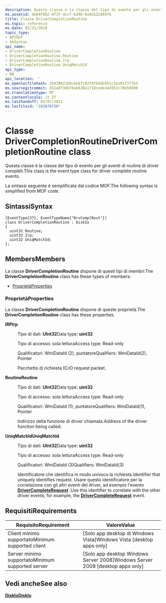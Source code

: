 ```yaml
---
description: Questa classe è la classe del tipo di evento per gli eventi di routine di driver completi. La sintassi seguente è semplificata dal codice MOF.
ms.assetid: deb4f0b2-d73f-4ccf-b39b-6e92b32489fb
title: Classe DriverCompletionRoutine
ms.topic: reference
ms.date: 05/31/2018
topic_type:
- APIRef
- kbSyntax
api_name:
- DriverCompletionRoutine
- DriverCompletionRoutine.Routine
- DriverCompletionRoutine.Irp
- DriverCompletionRoutine.UniqMatchId
api_type:
- NA
api_location: ''
ms.openlocfilehash: 2b43862169cbe8f192f8fb9db561c2e101f377b3
ms.sourcegitcommit: 831e8f3db78ab820e1710cede244553c70e50500
ms.translationtype: MT
ms.contentlocale: it-IT
ms.lasthandoff: 01/07/2021
ms.locfileid: "103878730"
---
```

# <a name="drivercompletionroutine-class"></a><span data-ttu-id="fc5bb-104">Classe DriverCompletionRoutine</span><span class="sxs-lookup"><span data-stu-id="fc5bb-104">DriverCompletionRoutine class</span></span>

<span data-ttu-id="fc5bb-105">Questa classe è la classe del tipo di evento per gli eventi di routine di driver completi.</span><span class="sxs-lookup"><span data-stu-id="fc5bb-105">This class is the event type class for driver complete routine events.</span></span>

<span data-ttu-id="fc5bb-106">La sintassi seguente è semplificata dal codice MOF.</span><span class="sxs-lookup"><span data-stu-id="fc5bb-106">The following syntax is simplified from MOF code.</span></span>

## <a name="syntax"></a><span data-ttu-id="fc5bb-107">Sintassi</span><span class="sxs-lookup"><span data-stu-id="fc5bb-107">Syntax</span></span>

``` syntax
[EventType{37}, EventTypeName{"DrvComplRout"}]
class DriverCompletionRoutine : DiskIo
{
  uint32 Routine;
  uint32 Irp;
  uint32 UniqMatchId;
};
```

## <a name="members"></a><span data-ttu-id="fc5bb-108">Members</span><span class="sxs-lookup"><span data-stu-id="fc5bb-108">Members</span></span>

<span data-ttu-id="fc5bb-109">La classe **DriverCompletionRoutine** dispone di questi tipi di membri:</span><span class="sxs-lookup"><span data-stu-id="fc5bb-109">The **DriverCompletionRoutine** class has these types of members:</span></span>

-   [<span data-ttu-id="fc5bb-110">Proprietà</span><span class="sxs-lookup"><span data-stu-id="fc5bb-110">Properties</span></span>](#properties)

### <a name="properties"></a><span data-ttu-id="fc5bb-111">Proprietà</span><span class="sxs-lookup"><span data-stu-id="fc5bb-111">Properties</span></span>

<span data-ttu-id="fc5bb-112">La classe **DriverCompletionRoutine** dispone di queste proprietà.</span><span class="sxs-lookup"><span data-stu-id="fc5bb-112">The **DriverCompletionRoutine** class has these properties.</span></span>

<dl> <dt>

<span data-ttu-id="fc5bb-113">**IRP**</span><span class="sxs-lookup"><span data-stu-id="fc5bb-113">**Irp**</span></span>
</dt> <dd> <dl> <dt>

<span data-ttu-id="fc5bb-114">Tipo di dati: **UInt32**</span><span class="sxs-lookup"><span data-stu-id="fc5bb-114">Data type: **uint32**</span></span>
</dt> <dt>

<span data-ttu-id="fc5bb-115">Tipo di accesso: sola lettura</span><span class="sxs-lookup"><span data-stu-id="fc5bb-115">Access type: Read-only</span></span>
</dt> <dt>

<span data-ttu-id="fc5bb-116">Qualificatori: WmiDataId (2), puntatore</span><span class="sxs-lookup"><span data-stu-id="fc5bb-116">Qualifiers: WmiDataId(2), Pointer</span></span>
</dt> </dl>

<span data-ttu-id="fc5bb-117">Pacchetto di richiesta IO.</span><span class="sxs-lookup"><span data-stu-id="fc5bb-117">IO request packet.</span></span>

</dd> <dt>

<span data-ttu-id="fc5bb-118">**Routine**</span><span class="sxs-lookup"><span data-stu-id="fc5bb-118">**Routine**</span></span>
</dt> <dd> <dl> <dt>

<span data-ttu-id="fc5bb-119">Tipo di dati: **UInt32**</span><span class="sxs-lookup"><span data-stu-id="fc5bb-119">Data type: **uint32**</span></span>
</dt> <dt>

<span data-ttu-id="fc5bb-120">Tipo di accesso: sola lettura</span><span class="sxs-lookup"><span data-stu-id="fc5bb-120">Access type: Read-only</span></span>
</dt> <dt>

<span data-ttu-id="fc5bb-121">Qualificatori: WmiDataId (1), puntatore</span><span class="sxs-lookup"><span data-stu-id="fc5bb-121">Qualifiers: WmiDataId(1), Pointer</span></span>
</dt> </dl>

<span data-ttu-id="fc5bb-122">Indirizzo della funzione di driver chiamata.</span><span class="sxs-lookup"><span data-stu-id="fc5bb-122">Address of the driver function being called.</span></span>

</dd> <dt>

<span data-ttu-id="fc5bb-123">**UniqMatchId**</span><span class="sxs-lookup"><span data-stu-id="fc5bb-123">**UniqMatchId**</span></span>
</dt> <dd> <dl> <dt>

<span data-ttu-id="fc5bb-124">Tipo di dati: **UInt32**</span><span class="sxs-lookup"><span data-stu-id="fc5bb-124">Data type: **uint32**</span></span>
</dt> <dt>

<span data-ttu-id="fc5bb-125">Tipo di accesso: sola lettura</span><span class="sxs-lookup"><span data-stu-id="fc5bb-125">Access type: Read-only</span></span>
</dt> <dt>

<span data-ttu-id="fc5bb-126">Qualificatori: WmiDataId (3)</span><span class="sxs-lookup"><span data-stu-id="fc5bb-126">Qualifiers: WmiDataId(3)</span></span>
</dt> </dl>

<span data-ttu-id="fc5bb-127">Identificatore che identifica in modo univoco la richiesta.</span><span class="sxs-lookup"><span data-stu-id="fc5bb-127">Identifier that uniquely identifies request.</span></span> <span data-ttu-id="fc5bb-128">Usare questo identificatore per la correlazione con gli altri eventi del driver, ad esempio l'evento [**DriverCompleteRequest**](drivercompleterequest.md) .</span><span class="sxs-lookup"><span data-stu-id="fc5bb-128">Use this identifier to correlate with the other driver events, for example, the [**DriverCompleteRequest**](drivercompleterequest.md) event.</span></span>

</dd> </dl>

## <a name="requirements"></a><span data-ttu-id="fc5bb-129">Requisiti</span><span class="sxs-lookup"><span data-stu-id="fc5bb-129">Requirements</span></span>



| <span data-ttu-id="fc5bb-130">Requisito</span><span class="sxs-lookup"><span data-stu-id="fc5bb-130">Requirement</span></span> | <span data-ttu-id="fc5bb-131">Valore</span><span class="sxs-lookup"><span data-stu-id="fc5bb-131">Value</span></span> |
|-------------------------------------|------------------------------------------------------|
| <span data-ttu-id="fc5bb-132">Client minimo supportato</span><span class="sxs-lookup"><span data-stu-id="fc5bb-132">Minimum supported client</span></span><br/> | <span data-ttu-id="fc5bb-133">\[Solo app desktop di Windows Vista\]</span><span class="sxs-lookup"><span data-stu-id="fc5bb-133">Windows Vista \[desktop apps only\]</span></span><br/>       |
| <span data-ttu-id="fc5bb-134">Server minimo supportato</span><span class="sxs-lookup"><span data-stu-id="fc5bb-134">Minimum supported server</span></span><br/> | <span data-ttu-id="fc5bb-135">\[Solo app desktop Windows Server 2008\]</span><span class="sxs-lookup"><span data-stu-id="fc5bb-135">Windows Server 2008 \[desktop apps only\]</span></span><br/> |



## <a name="see-also"></a><span data-ttu-id="fc5bb-136">Vedi anche</span><span class="sxs-lookup"><span data-stu-id="fc5bb-136">See also</span></span>

<dl> <dt>

[<span data-ttu-id="fc5bb-137">**DiskIo**</span><span class="sxs-lookup"><span data-stu-id="fc5bb-137">**DiskIo**</span></span>](diskio.md)
</dt> </dl>

 

 




